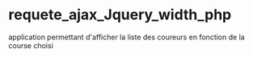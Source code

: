 # requete_ajax_Jquery_width_php
application permettant d'afficher la liste des coureurs en fonction de la course choisi
